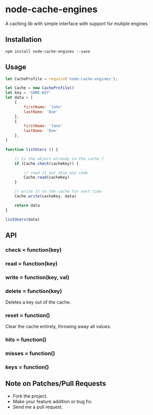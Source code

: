 # node-cache-engines

A caching lib with simple interface with support for mutiple engines

## Installation

    npm install node-cache-engines --save

## Usage

```javascript
let CacheProfile = require('node-cache-engines');

let Cache = new CacheProfile()
let key = 'SOME-KEY'
let data = [
    {
        firstName: 'John'
        lastName: 'Doe'
    },
    {
        firstName: 'Jane'
        lastName: 'Doe'
    },
]

function listUsers () {

    // Is the object already in the cache ?
    if (Cache.check(cacheKey)) {

        // read it out skip any code
        Cache.read(cacheKey)
    }

    // write it to the cache for next time
    Cache.write(cacheKey, data)

    return data
}

listUsers(data)
```


## API

### check = function(key)

### read = function(key)

### write = function(key, val)

### delete = function(key)

Deletes a key out of the cache.

### reset = function()

Clear the cache entirely, throwing away all values.

### hits = function()

### misses = function()

### keys = function()


## Note on Patches/Pull Requests

* Fork the project.
* Make your feature addition or bug fix.
* Send me a pull request.
